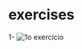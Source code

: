 # exercises

1- 
![1o exercício](https://drive.google.com/file/d/1TgUAqXyKnpqa0hbN7_YFLsmDRNWEs8So/view?usp=sharing)
